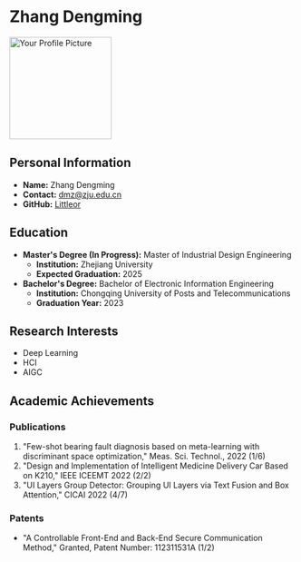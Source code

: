 # Zhang Dengming

<div style={{float: "right", marginLeft: 20}}><img src="https://cdn.littleor.cn/assert/202310052147194.JPG" alt="Your Profile Picture" width="180"/></div>


## Personal Information

- **Name:** Zhang Dengming
- **Contact:** dmz@zju.edu.cn
- **GitHub:** [Littleor](https://github.com/Littleor)

## Education

- **Master's Degree (In Progress):** Master of Industrial Design Engineering
  - **Institution:** Zhejiang University
  - **Expected Graduation:** 2025
- **Bachelor's Degree:** Bachelor of Electronic Information Engineering
  - **Institution:** Chongqing University of Posts and Telecommunications
  - **Graduation Year:** 2023

## Research Interests

- Deep Learning
- HCI
- AIGC

## Academic Achievements

### Publications

  1. "Few-shot bearing fault diagnosis based on meta-learning with discriminant space optimization," Meas. Sci. Technol., 2022 (1/6)
  2. "Design and Implementation of Intelligent Medicine Delivery Car Based on K210," IEEE ICEEMT 2022 (2/2)
  3. "UI Layers Group Detector: Grouping UI Layers via Text Fusion and Box Attention," CICAI 2022 (4/7)

### Patents
  - "A Controllable Front-End and Back-End Secure Communication Method," Granted, Patent Number: 112311531A (1/2) 

